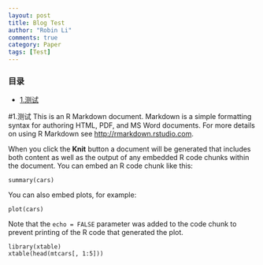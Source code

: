 ```yaml
---
layout: post
title: Blog Test
author: "Robin Li"
comments: true
category: Paper
tags: [Test]
---
```


<!-- more -->

### 目录
<!-- MarkdownTOC depth=4 -->
- [1.测试](#1.测试)
<!-- /MarkdownTOC -->


<a name="1.测试" />

#1.测试
This is an R Markdown document. Markdown is a simple formatting syntax for authoring HTML, PDF, and MS Word documents. For more details on using R Markdown see <http://rmarkdown.rstudio.com>.

When you click the **Knit** button a document will be generated that includes both content as well as the output of any embedded R code chunks within the document. You can embed an R code chunk like this:

```{r}
summary(cars)
```

You can also embed plots, for example:

```{r, echo=FALSE}
plot(cars)
```

Note that the `echo = FALSE` parameter was added to the code chunk to prevent printing of the R code that generated the plot.

```{r,echo=F,eval=TRUE}
library(xtable)
xtable(head(mtcars[, 1:5]))
```